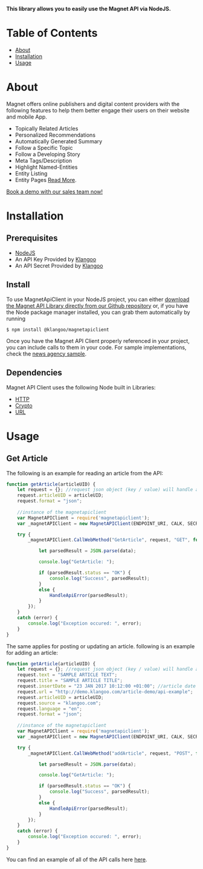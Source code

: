 **This library allows you to easily use the Magnet API via NodeJS.**

# Table of Contents

* [About](#about)
* [Installation](#installation)
* [Usage](#usage)


<a name="about"></a>
# About

Magnet offers online publishers and digital content providers with the following features to help them better engage their users on their website and mobile App.
- Topically Related Articles
- Personalized Recommendations
- Automatically Generated Summary
- Follow a Specific Topic
- Follow a Developing Story
- Meta Tags/Description
- Highlight Named-Entities
- Entity Listing
- Entity Pages
[Read More](http://www.klangoo.com/Engagement.aspx).

[Book a demo with our sales team now!](mailto:sales@klangoo.com)

<a name="installation"></a>
# Installation

## Prerequisites

- [NodeJS](https://nodejs.org/en/download/)
- An API Key Provided by [Klangoo](http://klangoo.com)
- An API Secret Provided by [Klangoo](http://klangoo.com)


## Install

To use MagnetApiClient in your NodeJS project, you can either <a href="https://github.com/Klangoo/MagnetApiClient.Node">download the Magnet API Library directly from our Github repository</a> or, if you have the Node package manager installed, you can grab them automatically by running

```
$ npm install @klangoo/magnetapiclient
```

Once you have the Magnet API Client properly referenced in your project, you can include calls to them in your code.
For sample implementations, check the [news agency sample](https://github.com/Klangoo/MagnetApiClient.Node/blob/master/newsagencysample.js).

## Dependencies

Magnet API Client uses the following Node built in Libraries:
- [HTTP](https://nodejs.org/api/http.html)
- [Crypto](https://nodejs.org/api/crypto.html)
- [URL](https://nodejs.org/api/url.html)


<a name="usage"></a>
# Usage

## Get Article

The following is an example for reading an article from the API:

```javascript
function getArticle(articleUID) {
	let request = {}; //request json object (key / value) will handle all the request parameters.
	request.articleUID = articleUID;
	request.format = "json";
  
	//instance of the magnetapiclient 
	var MagnetAPIClient = require('magnetapiclient');
	var _magnetAPIClient = new MagnetAPIClient(ENDPOINT_URI, CALK, SECRET_KEY);

	try {
		_magnetAPIClient.CallWebMethod("GetArticle", request, "GET", function (data) {

			let parsedResult = JSON.parse(data);

			console.log("GetArticle: ");

			if (parsedResult.status == "OK") {
				console.log("Success", parsedResult);
			}
			else {
				HandleApiError(parsedResult);
			}
		});
	}
	catch (error) {
		console.log("Exception occured: ", error);
	}
}
```

The same applies for posting or updating an article. following is an example for adding an article:

```javascript
function getArticle(articleUID) {
	let request = {}; //request json object (key / value) will handle all the request parameters.
	request.text = "SAMPLE ARTICLE TEXT";
	request.title = "SAMPLE ARTICLE TITLE";
	request.insertDate = "23 JAN 2017 10:12:00 +01:00"; //article date
	request.url = "http://demo.klangoo.com/article-demo/api-example";
	request.articleUID = articleUID;
	request.source = "klangoo.com";
	request.language = "en";
	request.format = "json";
  
	//instance of the magnetapiclient 
	var MagnetAPIClient = require('magnetapiclient');
	var _magnetAPIClient = new MagnetAPIClient(ENDPOINT_URI, CALK, SECRET_KEY);

	try {
		_magnetAPIClient.CallWebMethod("addArticle", request, "POST", function (data) {

			let parsedResult = JSON.parse(data);

			console.log("GetArticle: ");

			if (parsedResult.status == "OK") {
				console.log("Success", parsedResult);
			}
			else {
				HandleApiError(parsedResult);
			}
		});
	}
	catch (error) {
		console.log("Exception occured: ", error);
	}
}
```

You can find an example of all of the API calls here [here](https://github.com/Klangoo/MagnetApiClient.Node/blob/master/newsagencysample.js).
